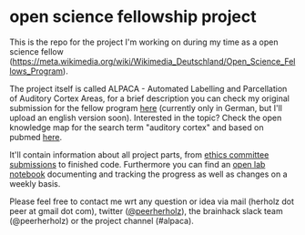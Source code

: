 # open science fellowship project
This is the repo for the project I'm working on during my time as a open science fellow (https://meta.wikimedia.org/wiki/Wikimedia_Deutschland/Open_Science_Fellows_Program). 

The project itself is called ALPACA - Automated Labelling and Parcellation of Auditory Cortex Areas, for a brief description you can check my original submission for the fellow program [here](https://de.wikiversity.org/wiki/Wikiversity:Fellow-Programm_Freies_Wissen/Einreichungen/ALPACA_–_Automated_Labelling_and_Parcellation_of_Auditory_Cortex_Areas) (currently only in German, but I'll upload an english version soon). Interested in the topic? Check the open knowledge map for the search term "auditory cortex" and based on pubmed [here](https://openknowledgemaps.org/map/530b543e87c83d2de62f331f04625d0a).

It'll contain information about all project parts, from [ethics committee submissions](https://github.com/PeerHerholz/open_science_fellowship_project/tree/master/ethics%20committee%20submission) to finished code. Furthermore you can
find an [open lab notebook](https://github.com/PeerHerholz/open_science_fellowship_project/tree/master/open%20lab%20notebook) documenting and tracking the progress as well as changes on a weekly basis.

Please feel free to contact me wrt any question or idea via mail (herholz dot peer at gmail dot com), twitter ([@peerherholz](https://twitter.com/peerherholz?lang=eng)), the brainhack slack team (@peerherholz) or the project channel (#alpaca). 
